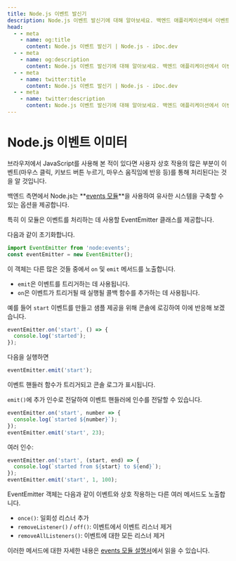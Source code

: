 ```yaml
---
title: Node.js 이벤트 발신기
description: Node.js 이벤트 발신기에 대해 알아보세요. 백엔드 애플리케이션에서 이벤트를 처리하기 위한 강력한 도구입니다.
head:
  - - meta
    - name: og:title
      content: Node.js 이벤트 발신기 | Node.js - iDoc.dev
  - - meta
    - name: og:description
      content: Node.js 이벤트 발신기에 대해 알아보세요. 백엔드 애플리케이션에서 이벤트를 처리하기 위한 강력한 도구입니다.
  - - meta
    - name: twitter:title
      content: Node.js 이벤트 발신기 | Node.js - iDoc.dev
  - - meta
    - name: twitter:description
      content: Node.js 이벤트 발신기에 대해 알아보세요. 백엔드 애플리케이션에서 이벤트를 처리하기 위한 강력한 도구입니다.
---
```



# Node.js 이벤트 이미터

브라우저에서 JavaScript를 사용해 본 적이 있다면 사용자 상호 작용의 많은 부분이 이벤트(마우스 클릭, 키보드 버튼 누르기, 마우스 움직임에 반응 등)를 통해 처리된다는 것을 알 것입니다.

백엔드 측면에서 Node.js는 **[events 모듈](/ko/nodejs/api/events)**을 사용하여 유사한 시스템을 구축할 수 있는 옵션을 제공합니다.

특히 이 모듈은 이벤트를 처리하는 데 사용할 EventEmitter 클래스를 제공합니다.

다음과 같이 초기화합니다.

```js
import EventEmitter from 'node:events';
const eventEmitter = new EventEmitter();
```

이 객체는 다른 많은 것들 중에서 `on` 및 `emit` 메서드를 노출합니다.

- `emit`은 이벤트를 트리거하는 데 사용됩니다.
- `on`은 이벤트가 트리거될 때 실행될 콜백 함수를 추가하는 데 사용됩니다.

예를 들어 `start` 이벤트를 만들고 샘플 제공을 위해 콘솔에 로깅하여 이에 반응해 보겠습니다.

```js
eventEmitter.on('start', () => {
  console.log('started');
});
```

다음을 실행하면

```js
eventEmitter.emit('start');
```

이벤트 핸들러 함수가 트리거되고 콘솔 로그가 표시됩니다.

`emit()`에 추가 인수로 전달하여 이벤트 핸들러에 인수를 전달할 수 있습니다.

```js
eventEmitter.on('start', number => {
  console.log(`started ${number}`);
});
eventEmitter.emit('start', 23);
```

여러 인수:

```js
eventEmitter.on('start', (start, end) => {
  console.log(`started from ${start} to ${end}`);
});
eventEmitter.emit('start', 1, 100);
```

EventEmitter 객체는 다음과 같이 이벤트와 상호 작용하는 다른 여러 메서드도 노출합니다.

- `once()`: 일회성 리스너 추가
- `removeListener()` / `off()`: 이벤트에서 이벤트 리스너 제거
- `removeAllListeners()`: 이벤트에 대한 모든 리스너 제거

이러한 메서드에 대한 자세한 내용은 [events 모듈 설명서](/ko/nodejs/api/events)에서 읽을 수 있습니다.

